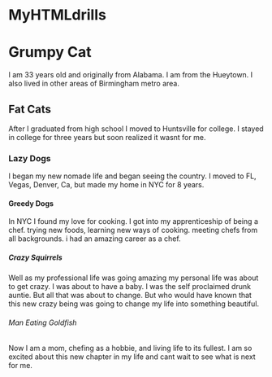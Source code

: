 # MyHTMLdrills
<!DOCTYPE html>
<html lang="en">
<head>
    <meta charset="UTF-8" />
    <title>Document</title>
</head>
<body>
   <!-- pics of grumpy Cats --> <h1> Grumpy Cat </h1>
        <p>I am 33 years old and originally from Alabama. I am from the Hueytown. I also lived in other areas of Birmingham metro area. </p>
   <!-- pics of fat cats -->  <h2> Fat Cats </h2>
        <p>After I graduated from high school I moved to Huntsville for college. I stayed in college for three years but soon realized it wasnt for me. </p>
   <!-- lazy dog pics --> <h3> Lazy Dogs </h3>
        <p>I began my new nomade life and began seeing the country. I moved to FL, Vegas, Denver, Ca, but made my home in NYC for 8 years. </p>
   <!-- greedy dog pics --> <h4> Greedy Dogs </h4>
        <p> In NYC I found my love for cooking. I got into my apprenticeship of being a chef. trying new foods, learning new ways of cooking. meeting chefs from all backgrounds. i had an amazing career as a chef. </p>
   <!-- crazy Squirrels pics --> <h5> Crazy Squirrels </h5>
        <p> Well as my professional life was going amazing my personal life was about to get crazy. I was about to have a baby. I was the self proclaimed drunk auntie. But all that was about to change. But who would have known that this new crazy being was going to change my life into something beautiful. </p>
   <!-- goldfish pics --> <h6> Man Eating Goldfish </h6> 
        <p> Now I am a mom, chefing as a hobbie, and living life to its fullest. I am so excited about this new chapter in my life and cant wait to see what is next for me. </p>
        
</body>
</html>
